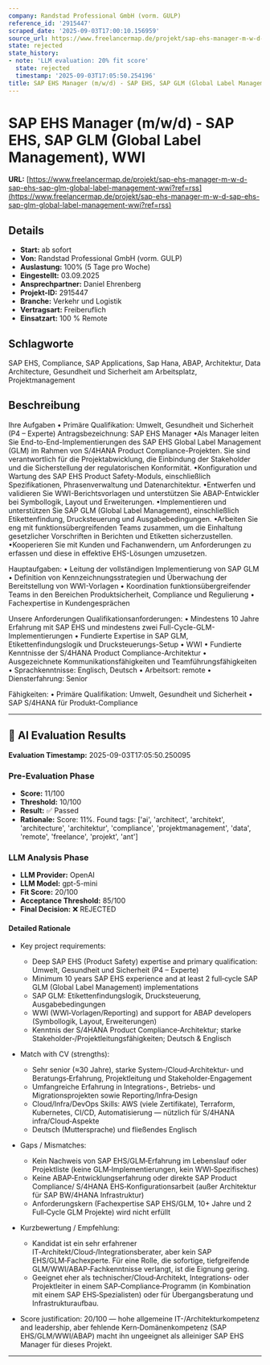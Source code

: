 ```yaml
---
company: Randstad Professional GmbH (vorm. GULP)
reference_id: '2915447'
scraped_date: '2025-09-03T17:00:10.156959'
source_url: https://www.freelancermap.de/projekt/sap-ehs-manager-m-w-d-sap-ehs-sap-glm-global-label-management-wwi?ref=rss
state: rejected
state_history:
- note: 'LLM evaluation: 20% fit score'
  state: rejected
  timestamp: '2025-09-03T17:05:50.254196'
title: SAP EHS Manager (m/w/d) - SAP EHS, SAP GLM (Global Label Management), WWI
---
```



# SAP EHS Manager (m/w/d) - SAP EHS, SAP GLM (Global Label Management), WWI
**URL:** [https://www.freelancermap.de/projekt/sap-ehs-manager-m-w-d-sap-ehs-sap-glm-global-label-management-wwi?ref=rss](https://www.freelancermap.de/projekt/sap-ehs-manager-m-w-d-sap-ehs-sap-glm-global-label-management-wwi?ref=rss)
## Details
- **Start:** ab sofort
- **Von:** Randstad Professional GmbH (vorm. GULP)
- **Auslastung:** 100% (5 Tage pro Woche)
- **Eingestellt:** 03.09.2025
- **Ansprechpartner:** Daniel Ehrenberg
- **Projekt-ID:** 2915447
- **Branche:** Verkehr und Logistik
- **Vertragsart:** Freiberuflich
- **Einsatzart:** 100
                                                % Remote

## Schlagworte
SAP EHS, Compliance, SAP Applications, Sap Hana, ABAP, Architektur, Data Architecture, Gesundheit und Sicherheit am Arbeitsplatz, Projektmanagement

## Beschreibung
Ihre Aufgaben
• Primäre Qualifikation: Umwelt, Gesundheit und Sicherheit (P4 – Experte)
Antragsbezeichnung: SAP EHS Manager
•Als Manager leiten Sie End-to-End-Implementierungen des SAP EHS Global Label Management (GLM) im Rahmen von S/4HANA Product Compliance-Projekten. Sie sind verantwortlich für die Projektabwicklung, die Einbindung der Stakeholder und die Sicherstellung der regulatorischen Konformität.
•Konfiguration und Wartung des SAP EHS Product Safety-Moduls, einschließlich Spezifikationen, Phrasenverwaltung und Datenarchitektur.
•Entwerfen und validieren Sie WWI-Berichtsvorlagen und unterstützen Sie ABAP-Entwickler bei Symbollogik, Layout und Erweiterungen.
•Implementieren und unterstützen Sie SAP GLM (Global Label Management), einschließlich Etikettenfindung, Drucksteuerung und Ausgabebedingungen.
•Arbeiten Sie eng mit funktionsübergreifenden Teams zusammen, um die Einhaltung gesetzlicher Vorschriften in Berichten und Etiketten sicherzustellen.
•Kooperieren Sie mit Kunden und Fachanwendern, um Anforderungen zu erfassen und diese in effektive EHS-Lösungen umzusetzen.

Hauptaufgaben:
• Leitung der vollständigen Implementierung von SAP GLM
• Definition von Kennzeichnungsstrategien und Überwachung der Bereitstellung von WWI-Vorlagen
• Koordination funktionsübergreifender Teams in den Bereichen Produktsicherheit, Compliance und Regulierung
• Fachexpertise in Kundengesprächen

Unsere Anforderungen
Qualifikationsanforderungen:
• Mindestens 10 Jahre Erfahrung mit SAP EHS und mindestens zwei Full-Cycle-GLM-Implementierungen
• Fundierte Expertise in SAP GLM, Etikettenfindungslogik und Drucksteuerungs-Setup
• WWI
• Fundierte Kenntnisse der S/4HANA Product Compliance-Architektur
• Ausgezeichnete Kommunikationsfähigkeiten und Teamführungsfähigkeiten
• Sprachkenntnisse: Englisch, Deutsch
• Arbeitsort: remote
• Diensterfahrung: Senior

Fähigkeiten:
• Primäre Qualifikation: Umwelt, Gesundheit und Sicherheit
• SAP S/4HANA für Produkt-Compliance

---

## 🤖 AI Evaluation Results

**Evaluation Timestamp:** 2025-09-03T17:05:50.250095

### Pre-Evaluation Phase
- **Score:** 11/100
- **Threshold:** 10/100
- **Result:** ✅ Passed
- **Rationale:** Score: 11%. Found tags: ['ai', 'architect', 'architekt', 'architecture', 'architektur', 'compliance', 'projektmanagement', 'data', 'remote', 'freelance', 'projekt', 'ant']

### LLM Analysis Phase
- **LLM Provider:** OpenAI
- **LLM Model:** gpt-5-mini
- **Fit Score:** 20/100
- **Acceptance Threshold:** 85/100
- **Final Decision:** ❌ REJECTED

#### Detailed Rationale
- Key project requirements:
  - Deep SAP EHS (Product Safety) expertise and primary qualification: Umwelt, Gesundheit und Sicherheit (P4 – Experte)
  - Minimum 10 years SAP EHS experience and at least 2 full‑cycle SAP GLM (Global Label Management) implementations
  - SAP GLM: Etikettenfindungslogik, Drucksteuerung, Ausgabebedingungen
  - WWI (WWI‑Vorlagen/Reporting) and support for ABAP developers (Symbollogik, Layout, Erweiterungen)
  - Kenntnis der S/4HANA Product Compliance‑Architektur; starke Stakeholder‑/Projektleitungsfähigkeiten; Deutsch & Englisch

- Match with CV (strengths):
  - Sehr senior (≈30 Jahre), starke System‑/Cloud‑Architektur‑ und Beratungs‑Erfahrung, Projektleitung und Stakeholder‑Engagement
  - Umfangreiche Erfahrung in Integrations-, Betriebs‑ und Migrationsprojekten sowie Reporting/Infra‑Design
  - Cloud/Infra/DevOps Skills: AWS (viele Zertifikate), Terraform, Kubernetes, CI/CD, Automatisierung — nützlich für S/4HANA infra/Cloud‑Aspekte
  - Deutsch (Muttersprache) und fließendes Englisch

- Gaps / Mismatches:
  - Kein Nachweis von SAP EHS/GLM‑Erfahrung im Lebenslauf oder Projektliste (keine GLM‑Implementierungen, kein WWI‑Spezifisches)
  - Keine ABAP‑Entwicklungserfahrung oder direkte SAP Product Compliance/ S/4HANA EHS‑Konfigurationsarbeit (außer Architektur für SAP BW/4HANA Infrastruktur)
  - Anforderungskern (Fachexpertise SAP EHS/GLM, 10+ Jahre und 2 Full‑Cycle GLM Projekte) wird nicht erfüllt

- Kurzbewertung / Empfehlung:
  - Kandidat ist ein sehr erfahrener IT‑Architekt/Cloud‑/Integrationsberater, aber kein SAP EHS/GLM‑Fachexperte. Für eine Rolle, die sofortige, tiefgreifende GLM/WWI/ABAP‑Fachkenntnisse verlangt, ist die Eignung gering.
  - Geeignet eher als technischer/Cloud‑Architekt, Integrations‑ oder Projektleiter in einem SAP‑Compliance‑Programm (in Kombination mit einem SAP EHS‑Spezialisten) oder für Übergangsberatung und Infrastrukturaufbau.

- Score justification: 20/100 — hohe allgemeine IT-/Architekturkompetenz and leadership, aber fehlende Kern‑Domänenkompetenz (SAP EHS/GLM/WWI/ABAP) macht ihn ungeeignet als alleiniger SAP EHS Manager für dieses Projekt.

---
